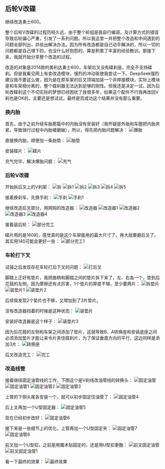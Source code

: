 ## 后轮V改碟
继续改造勇士600。

整个后轮V改碟的过程历经久远，由于整个轮组是我自行编调，及计算方式的错误导致后轮偏心严重，引发了一系列问题。所以我这里一并把整个改造和中间遇到的问题全部列出，并给出解决办法。因为所有改造都是自己动手解决的，所以一切的问题都是自己埋下的，也没什么好抱怨的，算是积累了丰富的经验教训。那接下来，我就开始分享整个改造的过程。

改造的对象是2014款的美利达勇士600，车架后叉没有碟刹座，完全不支持碟刹。但是我看见网上有卖改造模块，强烈的冲动驱使我尝试一下。DeepSeek强烈建议我不要这么做，因为是在原车架的后叉顶端加装一个非焊接模块，实际上模块是和车架相分离的，整个碟刹器无法达到足够的刚性。但我还是决定一试，因为后轮改碟刹这个不切实际的梦想已经困扰了我很多年，如果这个配件不行我再改回V刹也是OK的，主要还是想试试，最终是否成功这个结果并没有那么重要。

### 换内胎
首先，由于之前升级车胎那篇中的内胎没有安装好（我怀疑是外胎和车圈把内胎夹紧，导致骑行过程中内胎被磨破），所以，得先把内胎问题解决：
![爆胎](../images/0-维修自行车/22-后轮V改碟/爆胎.webp)

直接换内胎，顺便加一条胎垫：
![胎垫](../images/0-维修自行车/22-后轮V改碟/胎垫.webp)

安装碟片：
![碟片](../images/0-维修自行车/22-后轮V改碟/碟片.webp)

充气完毕，解决爆胎问题：
![充气](../images/0-维修自行车/22-后轮V改碟/充气.webp)

### 后轮V改碟
开始拆后叉上的V刹架：
![拆](../images/0-维修自行车/22-后轮V改碟/拆.webp)
![拆1](../images/0-维修自行车/22-后轮V改碟/拆1.webp)
![拆2](../images/0-维修自行车/22-后轮V改碟/拆2.webp)
![拆3](../images/0-维修自行车/22-后轮V改碟/拆3.webp)
![拆4](../images/0-维修自行车/22-后轮V改碟/拆4.webp)
![拆5](../images/0-维修自行车/22-后轮V改碟/拆5.jpg)

接着换刹车，先换手刹：
![手刹](../images/0-维修自行车/22-后轮V改碟/手刹.webp)
![手刹1](../images/0-维修自行车/22-后轮V改碟/手刹1.webp)

继续改造后叉部分，用网购的改造器：
![改造器](../images/0-维修自行车/22-后轮V改碟/改造器.webp)
![改造器1](../images/0-维修自行车/22-后轮V改碟/改造器1.webp)
![改造器2](../images/0-维修自行车/22-后轮V改碟/改造器2.webp)
![改造器3](../images/0-维修自行车/22-后轮V改碟/改造器3.webp)
![改造器4](../images/0-维修自行车/22-后轮V改碟/改造器4.webp)

接着装后轮：
![部分完工](../images/0-维修自行车/22-后轮V改碟/部分完工.webp)

碟片用的是160的，感觉真的是这个车架能用的最大尺寸了，再大就要磨后叉了。其实用140可能会更好一些：
![部分完工1](../images/0-维修自行车/22-后轮V改碟/部分完工1.webp)

### 车轮打下叉
试骑之后发现存在车轮打后下叉的问题：
![打后叉](../images/0-维修自行车/22-后轮V改碟/打后叉.webp)

脚踏上正好有垫片，我把曲柄和脚踏之间的垫片拆下来了，左、右各一个，垫到后花鼓的左侧，因为摩擦还有点厉害，1个垫片的厚度不够，至少要两片：
![拆垫片](../images/0-维修自行车/22-后轮V改碟/拆垫片.webp)
![装垫片1](../images/0-维修自行车/22-后轮V改碟/装垫片1.webp)
![装垫片2](../images/0-维修自行车/22-后轮V改碟/装垫片2.webp)

后续我发现2个垫片也不够，又增加到了3片垫片。

没有改造器挡着的时候是这种状态：
![装垫片](../images/0-维修自行车/22-后轮V改碟/装垫片.webp)

安装好改造器是这个样子：
![装垫片3](../images/0-维修自行车/22-后轮V改碟/装垫片3.webp)

因为后花鼓的左侧和车架之间添加了垫片，这就导致B、A转换座和安装底座之间必须添加垫片才能让来令片夹住碟刹片，为了保证垂直方向的平行，这边同样是添加3片：
![转换座](../images/0-维修自行车/22-后轮V改碟/转换座.webp)

后叉改造完工：
![完工](../images/0-维修自行车/22-后轮V改碟/完工.webp)

### 改造线管
接着继续固定油管线的工作，下图这个是V刹线改油管线的转换头：
![固定油管](../images/0-维修自行车/22-后轮V改碟/固定油管.webp)
![固定油管1](../images/0-维修自行车/22-后轮V改碟/固定油管1.webp)
![固定油管2](../images/0-维修自行车/22-后轮V改碟/固定油管2.webp)
![固定油管3](../images/0-维修自行车/22-后轮V改碟/固定油管3.webp)

上管的下侧头尾各安装一个，就可以初步固定住油管了：
![固定油管4](../images/0-维修自行车/22-后轮V改碟/固定油管4.webp)

后上叉再加一个U型固定器：
![固定油管5](../images/0-维修自行车/22-后轮V改碟/固定油管5.webp)

现在已经初步改好：
![固定油管6](../images/0-维修自行车/22-后轮V改碟/固定油管6.webp)

接下来是一些细节上的优化，上管再加一个U型固定夹：
![固定油管7](../images/0-维修自行车/22-后轮V改碟/固定油管7.webp)
![固定油管8](../images/0-维修自行车/22-后轮V改碟/固定油管8.webp)

前叉加一个U型扣，之前是用魔术贴固定的，还是用U型扣更酷：
![前叉固定油管](../images/0-维修自行车/22-后轮V改碟/前叉固定油管.webp)
![前叉固定油管1](../images/0-维修自行车/22-后轮V改碟/前叉固定油管1.webp)

看一下最终的效果：
![最终效果](../images/0-维修自行车/22-后轮V改碟/最终效果.webp)